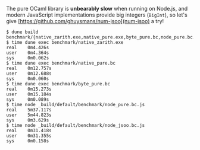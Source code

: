 The pure OCaml library is __unbearably slow__ when running on Node.js,
and modern JavaScript implementations provide big integers (`BigInt`),
so let's give [https://github.com/ghuysmans/num-jsoo](num-jsoo) a try!
```
$ dune build benchmark/{native_zarith.exe,native_pure.exe,byte_pure.bc,node_pure.bc.js,node_jsoo.bc.js}
$ time dune exec benchmark/native_zarith.exe
real    0m4.426s
user    0m4.364s
sys     0m0.062s
$ time dune exec benchmark/native_pure.bc
real    0m12.757s
user    0m12.688s
sys     0m0.060s
$ time dune exec benchmark/byte_pure.bc
real    0m15.273s
user    0m15.184s
sys     0m0.089s
$ time node _build/default/benchmark/node_pure.bc.js
real    5m37.117s
user    5m44.823s
sys     0m3.629s
$ time node _build/default/benchmark/node_jsoo.bc.js
real    0m31.418s
user    0m31.355s
sys     0m0.158s
```

